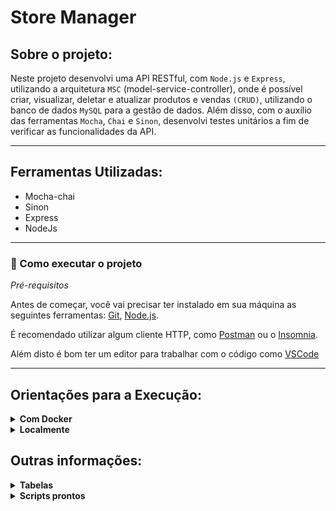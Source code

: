 # Store Manager

## Sobre o projeto:

Neste projeto desenvolvi uma API RESTful, com `Node.js` e `Express`, utilizando a arquitetura `MSC` (model-service-controller), onde é possível criar, visualizar, deletar e atualizar produtos e vendas `(CRUD)`, utilizando o banco de dados `MySQL` para a gestão de dados. Além disso, com o auxílio das ferramentas `Mocha`, `Chai` e `Sinon`, desenvolvi testes unitários a fim de verificar as funcionalidades da API.

---

## Ferramentas Utilizadas:

- Mocha-chai
- Sinon
- Express
- NodeJs

---

### 🚀 Como executar o projeto

_Pré-requisitos_

Antes de começar, você vai precisar ter instalado em sua máquina as seguintes ferramentas:
[Git](https://git-scm.com),
[Node.js](https://nodejs.org/en/).

É recomendado utilizar algum cliente HTTP, como [Postman](https://www.postman.com/) ou o [Insomnia](https://insomnia.rest/download).

Além disto é bom ter um editor para trabalhar com o código como [VSCode](https://code.visualstudio.com/)

---

## Orientações para a Execução:

<details>
  <summary><strong>Com Docker</strong></summary><br />
  
  - Execute o serviço `node` com o comando `docker-compose up -d`, para inicializar o container `store_manager` e outro chamado `store_manager_db`.
  - Rode o comando `docker exec -it store_manager bash` para acessar o terminal interativo do container.
  - Instale as dependências com `npm install` .
</details>

<details>
  <summary><strong>Localmente</strong></summary><br />
  
  - Necessário o `node` instalado.
  - Instale as dependências com `npm install`.
</details>

## Outras informações:

<details>
  <summary><strong>Tabelas</strong></summary><br />
  
  O banco possui três tabelas:
  - A tabela `products`, com os atributos `id` e `name`;
  - A tabela `sales`, com os atributos `id` e `date`;
  - A tabela `sales_products`, com os atributos `sale_id`, `product_id` e `quantity`;
  - O script de criação do banco de dados pode ser visto [aqui](migration.sql);
  - O script que popula o banco de dados pode ser visto [aqui](seed.sql);
</details>

<details>
  <summary><strong>Scripts prontos</strong></summary><br />
  
 - Para criar o banco de dados e gerar as tabelas:
  ```sh
    npm run migration
  ```

  - Para limpar e popular o banco de dados:
  ```sh
    npm run seed
  ```

  - Para iniciar o servidor Node:
  ```sh
    npm start
  ```

  - Para iniciar o servidor Node com nodemon:
  ```sh
    npm run debug
  ```

  - Para executar os testes de unidade:
  ```sh
    npm run test:mocha
  ```

  - Para executar o linter:
  ```sh
    npm run lint
  ```
</details>
